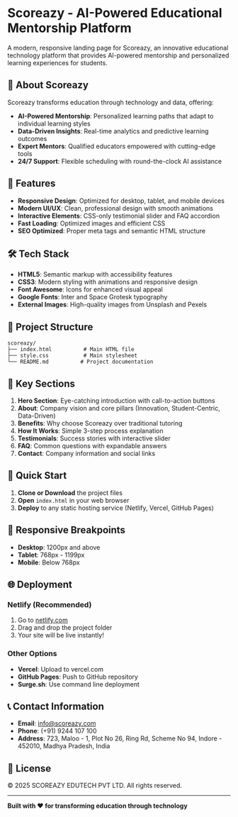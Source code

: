# Scoreazy - AI-Powered Educational Mentorship Platform

A modern, responsive landing page for Scoreazy, an innovative educational technology platform that provides AI-powered mentorship and personalized learning experiences for students.

## 🎯 About Scoreazy

Scoreazy transforms education through technology and data, offering:
- **AI-Powered Mentorship**: Personalized learning paths that adapt to individual learning styles
- **Data-Driven Insights**: Real-time analytics and predictive learning outcomes
- **Expert Mentors**: Qualified educators empowered with cutting-edge tools
- **24/7 Support**: Flexible scheduling with round-the-clock AI assistance

## 🚀 Features

- **Responsive Design**: Optimized for desktop, tablet, and mobile devices
- **Modern UI/UX**: Clean, professional design with smooth animations
- **Interactive Elements**: CSS-only testimonial slider and FAQ accordion
- **Fast Loading**: Optimized images and efficient CSS
- **SEO Optimized**: Proper meta tags and semantic HTML structure

## 🛠️ Tech Stack

- **HTML5**: Semantic markup with accessibility features
- **CSS3**: Modern styling with animations and responsive design
- **Font Awesome**: Icons for enhanced visual appeal
- **Google Fonts**: Inter and Space Grotesk typography
- **External Images**: High-quality images from Unsplash and Pexels

## 📁 Project Structure

```
scoreazy/
├── index.html          # Main HTML file
├── style.css           # Main stylesheet
└── README.md          # Project documentation
```

## 🎨 Key Sections

1. **Hero Section**: Eye-catching introduction with call-to-action buttons
2. **About**: Company vision and core pillars (Innovation, Student-Centric, Data-Driven)
3. **Benefits**: Why choose Scoreazy over traditional tutoring
4. **How It Works**: Simple 3-step process explanation
5. **Testimonials**: Success stories with interactive slider
6. **FAQ**: Common questions with expandable answers
7. **Contact**: Company information and social links

## 🚀 Quick Start

1. **Clone or Download** the project files
2. **Open** `index.html` in your web browser
3. **Deploy** to any static hosting service (Netlify, Vercel, GitHub Pages)

## 📱 Responsive Breakpoints

- **Desktop**: 1200px and above
- **Tablet**: 768px - 1199px
- **Mobile**: Below 768px

## 🌐 Deployment

### Netlify (Recommended)
1. Go to [netlify.com](https://netlify.com)
2. Drag and drop the project folder
3. Your site will be live instantly!

### Other Options
- **Vercel**: Upload to vercel.com
- **GitHub Pages**: Push to GitHub repository
- **Surge.sh**: Use command line deployment

## 📞 Contact Information

- **Email**: info@scoreazy.com
- **Phone**: (+91) 9244 107 100
- **Address**: 723, Maloo - 1, Plot No 26, Ring Rd, Scheme No 94, Indore - 452010, Madhya Pradesh, India

## 📄 License

© 2025 SCOREAZY EDUTECH PVT LTD. All rights reserved.

---

**Built with ❤️ for transforming education through technology**
